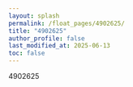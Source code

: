 ```yaml
---
layout: splash
permalink: /float_pages/4902625/
title: "4902625"
author_profile: false
last_modified_at: 2025-06-13
toc: false
---
```

 
4902625
